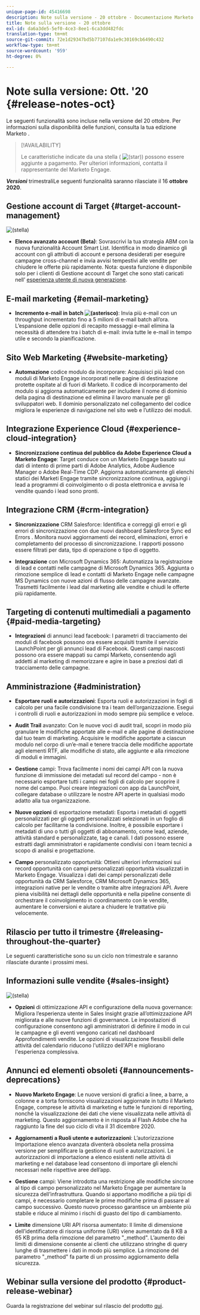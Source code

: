 ```yaml
---
unique-page-id: 45416698
description: Note sulla versione - 20 ottobre - Documentazione Marketo - Documentazione del prodotto
title: Note sulla versione - 20 ottobre
exl-id: da6a3de5-5ef0-4ce3-8ee1-6ca3dd482fdc
translation-type: tm+mt
source-git-commit: 72e1d29347bd5b77107da1e9c30169cb6490c432
workflow-type: tm+mt
source-wordcount: '959'
ht-degree: 0%

---
```


# Note sulla versione: Ott. &#39;20 {#release-notes-oct}

Le seguenti funzionalità sono incluse nella versione del 20 ottobre. Per informazioni sulla disponibilità delle funzioni, consulta la tua edizione Marketo .

>[!AVAILABILITY]
>
>Le caratteristiche indicate da una stella ( ![(star)](assets/star-yellow.svg)) possono essere aggiunte a pagamento. Per ulteriori informazioni, contatta il rappresentante del Marketo Engage.

**_Versioni_** trimestraliLe seguenti funzionalità saranno rilasciate il 16  **ottobre 2020**.

## Gestione account di Target {#target-account-management}

![(stella)](assets/star-yellow.svg)

* **Elenco avanzato account (Beta)**: Sovrascrivi la tua strategia ABM con la nuova funzionalità Account Smart List. Identifica in modo dinamico gli account con gli attributi di account e persona desiderati per eseguire campagne cross-channel e invia avvisi tempestivi alle vendite per chiudere le offerte più rapidamente. Nota: questa funzione è disponibile solo per i clienti di Gestione account di Target che sono stati caricati nell’ [esperienza utente di nuova generazione](https://nation.marketo.com/t5/Employee-Blogs/The-Next-Generation-Marketo-Engage-Experience/ba-p/304205).

## E-mail marketing {#email-marketing}

* **Incremento e-mail in batch  ![(asterisco)](assets/star-yellow.svg)**: Invia più e-mail con un throughput incrementato fino a 5 milioni di e-mail batch all’ora. L’espansione delle opzioni di recapito messaggi e-mail elimina la necessità di attendere tra i batch di e-mail: invia tutte le e-mail in tempo utile e secondo la pianificazione.

## Sito Web Marketing {#website-marketing}

* **Automazione** codice modulo da incorporare: Acquisisci più lead con moduli di Marketo Engage incorporati nelle pagine di destinazione protette ospitate al di fuori di Marketo. Il codice di incorporamento del modulo si aggiorna automaticamente per includere il nome di dominio della pagina di destinazione ed elimina il lavoro manuale per gli sviluppatori web. Il dominio personalizzato nel collegamento del codice migliora le esperienze di navigazione nel sito web e l’utilizzo dei moduli.

## Integrazione Experience Cloud {#experience-cloud-integration}

* **Sincronizzazione continua del pubblico da Adobe Experience Cloud a Marketo Engage**: Target conduce con un Marketo Engage basato sui dati di intento di prime parti di Adobe Analytics, Adobe Audience Manager o Adobe Real-Time CDP. Aggiorna automaticamente gli elenchi statici dei Marketi Engage tramite sincronizzazione continua, aggiungi i lead a programmi di coinvolgimento o di posta elettronica e avvisa le vendite quando i lead sono pronti.

## Integrazione CRM {#crm-integration}

* **Sincronizzazione** CRM Salesforce: Identifica e correggi gli errori e gli errori di sincronizzazione con due nuovi dashboard Salesforce Sync ed Errors . Monitora nuovi aggiornamenti dei record, eliminazioni, errori e completamento del processo di sincronizzazione. I rapporti possono essere filtrati per data, tipo di operazione o tipo di oggetto.

* **Integrazione** con Microsoft Dynamics 365: Automatizza la registrazione di lead e contatti nelle campagne di Microsoft Dynamics 365. Aggiunta o rimozione semplice di lead e contatti di Marketo Engage nelle campagne MS Dynamics con nuove azioni di flusso delle campagne avanzate. Trasmetti facilmente i lead dal marketing alle vendite e chiudi le offerte più rapidamente.

## Targeting di contenuti multimediali a pagamento {#paid-media-targeting}

* **Integrazioni** di annunci lead facebook: I parametri di tracciamento dei moduli di facebook possono ora essere acquisiti tramite il servizio LaunchPoint per gli annunci lead di Facebook. Questi campi nascosti possono ora essere mappati su campi Marketo, consentendo agli addetti al marketing di memorizzare e agire in base a preziosi dati di tracciamento delle campagne.

## Amministrazione {#administration}

* **Esportare ruoli e autorizzazioni**: Esporta ruoli e autorizzazioni in fogli di calcolo per una facile condivisione tra i team dell’organizzazione. Esegui i controlli di ruoli e autorizzazioni in modo sempre più semplice e veloce.

* **Audit Trail** avanzato: Con le nuove voci di audit trail, scopri in modo più granulare le modifiche apportate alle e-mail e alle pagine di destinazione dal tuo team di marketing. Acquisire le modifiche apportate a ciascun modulo nel corpo di un’e-mail e tenere traccia delle modifiche apportate agli elementi RTF, alle modifiche di stato, alle aggiunte e alla rimozione di moduli e immagini.

* **Gestione** campi: Trova facilmente i nomi dei campi API con la nuova funzione di immissione dei metadati sul record del campo - non è necessario esportare tutti i campi nei fogli di calcolo per scoprire il nome del campo. Puoi creare integrazioni con app da LaunchPoint, collegare database o utilizzare le nostre API aperte in qualsiasi modo adatto alla tua organizzazione.

* **Nuove opzioni** di esportazione metadati: Esporta i metadati di oggetti personalizzati per gli oggetti personalizzati selezionati in un foglio di calcolo per facilitarne la condivisione. Inoltre, è possibile esportare i metadati di uno o tutti gli oggetti di abbonamento, come lead, aziende, attività standard e personalizzate, tag e canali. I dati possono essere estratti dagli amministratori e rapidamente condivisi con i team tecnici a scopo di analisi e progettazione.

* **Campo** personalizzato opportunità: Ottieni ulteriori informazioni sui record opportunità con campi personalizzati opportunità visualizzati in Marketo Engage. Visualizza i dati dei campi personalizzati delle opportunità da CRM Salesforce, CRM Microsoft Dynamics 365, integrazioni native per le vendite o tramite altre integrazioni API. Avere piena visibilità nei dettagli delle opportunità e nella pipeline consente di orchestrare il coinvolgimento in coordinamento con le vendite, aumentare le conversioni e aiutare a chiudere le trattative più velocemente.

## Rilascio per tutto il trimestre {#releasing-throughout-the-quarter}

Le seguenti caratteristiche sono su un ciclo non trimestrale e saranno rilasciate durante i prossimi mesi.

## Informazioni sulle vendite {#sales-insight}

![(stella)](assets/star-yellow.svg)

* **Opzioni** di ottimizzazione API e configurazione della nuova governance: Migliora l’esperienza utente in Sales Insight grazie all’ottimizzazione API migliorata e alle nuove funzioni di governance. Le impostazioni di configurazione consentono agli amministratori di definire il modo in cui le campagne e gli eventi vengono caricati nel dashboard Approfondimenti vendite. Le opzioni di visualizzazione flessibili delle attività del calendario riducono l&#39;utilizzo dell&#39;API e migliorano l&#39;esperienza complessiva.

## Annunci ed elementi obsoleti {#announcements-deprecations}

* **Nuovo Marketo Engage**: Le nuove versioni di grafici a linee, a barre, a colonne e a torta forniscono visualizzazioni aggiornate in tutto il Marketo Engage, comprese le attività di marketing e tutte le funzioni di reporting, nonché la visualizzazione dei dati che viene visualizzata nelle attività di marketing. Questo aggiornamento è in risposta al Flash Adobe che ha raggiunto la fine del suo ciclo di vita il 31 dicembre 2020.

* **Aggiornamenti a Ruoli utente e autorizzazioni**: L’autorizzazione Importazione elenco avanzata diventerà obsoleta nella prossima versione per semplificare la gestione di ruoli e autorizzazioni. Le autorizzazioni di importazione a elenco esistenti nelle attività di marketing e nel database lead consentono di importare gli elenchi necessari nelle rispettive aree dell’app.

* **Gestione** campi: Viene introdotta una restrizione alle modifiche sincrone al tipo di campo personalizzato nel Marketo Engage per aumentare la sicurezza dell’infrastruttura. Quando si apportano modifiche a più tipi di campi, è necessario completare le prime modifiche prima di passare al campo successivo. Questo nuovo processo garantisce un ambiente più stabile e riduce al minimo i rischi di guasto del tipo di cambiamento.

* **Limite** dimensione URI API risorsa aumentato: Il limite di dimensione dell’identificatore di risorsa uniforme (URI) viene aumentato da 8 KB a 65 KB prima della rimozione del parametro &quot;_method&quot;. L’aumento dei limiti di dimensione consente ai clienti che utilizzano stringhe di query lunghe di trasmettere i dati in modo più semplice. La rimozione del parametro &quot;_method&quot; fa parte di un prossimo aggiornamento della sicurezza.

## Webinar sulla versione del prodotto {#product-release-webinar}

Guarda la registrazione del webinar sul rilascio del prodotto [qui](https://engage.marketo.com/Oct_20_Release_OnDemand.html).
